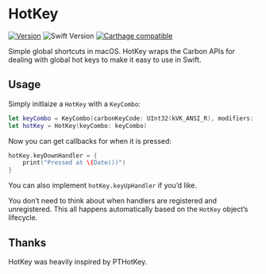 # HotKey

[![Version](https://img.shields.io/github/release/soffes/HotKey.svg)](https://github.com/soffes/HotKey/releases)
![Swift Version](https://img.shields.io/badge/swift-3.1-orange.svg)
[![Carthage compatible](https://img.shields.io/badge/Carthage-compatible-4BC51D.svg?style=flat)](https://github.com/Carthage/Carthage)

Simple global shortcuts in macOS. HotKey wraps the Carbon APIs for dealing with global hot keys to make it easy to use in Swift.


## Usage

Simply initlaize a `HotKey` with a `KeyCombo`:

```swift
let keyCombo = KeyCombo(carbonKeyCode: UInt32(kVK_ANSI_R), modifiers: [.command, .option])
let hotKey = HotKey(keyCombo: keyCombo)
```

Now you can get callbacks for when it is pressed:

```swift
hotKey.keyDownHandler = {
	print("Pressed at \(Date())")
}
```

You can also implement `hotKey.keyUpHandler` if you’d like.

You don’t need to think about when handlers are registered and unregistered. This all happens automatically based on the `HotKey` object’s lifecycle.


## Thanks

HotKey was heavily inspired by PTHotKey.
